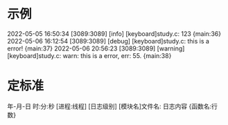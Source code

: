 
# 示例
2022-05-05 16:50:34 [3089:3089] [info] [keyboard]study.c: 123 {main:36}
2022-05-06 16:12:54 [3089:3089] [debug] [keyboard]study.c: this is a error! {main:37}
2022-05-06 20:56:23 [3089:3089] [warning] [keyboard]study.c: warn: this is a error, err: 55. {main:38}

# 定标准
年-月-日 时:分:秒 [进程:线程] [日志级别] [模块名]文件名: 日志内容 {函数名:行数}













